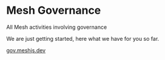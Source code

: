 # Mesh Governance

All Mesh activities involving governance

We are just getting started, here what we have for you so far.

[gov.meshjs.dev](https://gov.meshjs.dev/)

